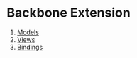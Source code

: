 # Backbone Extension

1. [Models](https://github.com/iphong/backbone-extension/wiki/Models)
2. [Views](https://github.com/iphong/backbone-extension/wiki/Views)
3. [Bindings](https://github.com/iphong/backbone-extension/wiki/Bindings)
